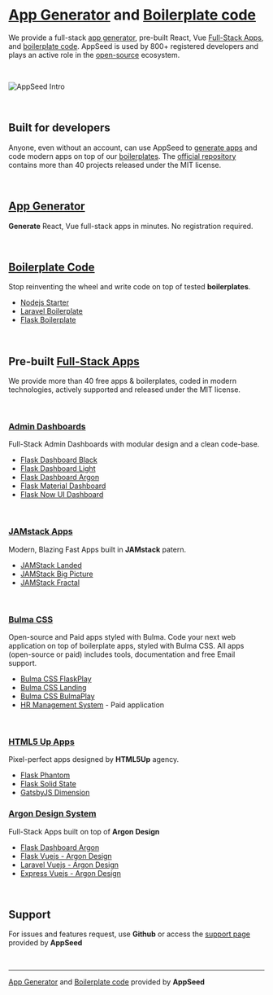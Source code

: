 # [App Generator](https://appseed.us/app-generator) and [Boilerplate code](https://appseed.us/boilerplate-code)  

We provide a full-stack [app generator](https://appseed.us/app-generator), pre-built React, Vue [Full-Stack Apps](https://appseed.us/apps/free), and [boilerplate code](https://appseed.us/boilerplate-code). AppSeed is used by 800+ registered developers and plays an active role in the [open-source](https://github.com/app-generator?tab=repositories) ecosystem.

<br />

![AppSeed Intro](https://github.com/app-generator/appseed/blob/master/screenshots/appseed-intro.gif)

<br />

## Built for developers

Anyone, even without an account, can use AppSeed to [generate apps](https://appseed.us/app-generator) and code modern apps on top of our [boilerplates](https://appseed.us/boilerplate-code). The [official repository](https://github.com/app-generator?tab=repositories) contains more than 40 projects released under the MIT license.

<br />

## [App Generator](https://appseed.us/app-generator)

**Generate** React, Vue full-stack apps in minutes. No registration required.

<br />

## [Boilerplate Code](https://appseed.us/boilerplate-code)

Stop reinventing the wheel and write code on top of tested **boilerplates**. 

 - [Nodejs Starter](https://github.com/app-generator/nodejs-starter)
 - [Laravel Boilerplate](https://github.com/app-generator/laravel-boilerplate)
 - [Flask Boilerplate](https://github.com/app-generator/flask-boilerplate)

<br />

## Pre-built [Full-Stack Apps](https://appseed.us/apps/free)

We provide more than 40 free apps & boilerplates, coded in modern technologies, actively supported and released under the MIT license.  

<br />

### [Admin Dashboards](https://appseed.us/admin-dashboards)

Full-Stack Admin Dashboards with  modular design and a clean code-base.

 - [Flask Dashboard Black](https://appseed.us/admin-dashboards/flask-dashboard-black)
 - [Flask Dashboard Light](https://appseed.us/admin-dashboards/flask-dashboard-light-bootstrap)
 - [Flask Dashboard Argon](https://appseed.us/admin-dashboards/flask-dashboard-argon)
 - [Flask Material Dashboard](https://github.com/app-generator/flask-material-dashboard)
 - [Flask Now UI Dashboard](https://github.com/app-generator/flask-now-ui-dashboard)

<br />

### [JAMstack Apps](https://appseed.us/apps/jamstack)

Modern, Blazing Fast Apps built in **JAMstack** patern.

 - [JAMStack Landed](https://appseed.us/apps/jamstack/html5up-landed)
 - [JAMStack Big Picture](https://appseed.us/apps/jamstack/html5up-big-picture)
 - [JAMStack Fractal](https://appseed.us/apps/jamstack/html5up-fractal)

<br />

### [Bulma CSS](https://appseed.us/apps/bulma-css)

Open-source and Paid apps styled with Bulma. Code your next web application on top of boilerplate apps, styled with Bulma CSS. All apps (open-source or paid) includes tools, documentation and free Email support.

 - [Bulma CSS FlaskPlay](https://appseed.us/apps/flask-apps/bulmaplay-flask-and-bulma-css)
 - [Bulma CSS Landing](https://appseed.us/apps/bulma-css/bulmalanding)
 - [Bulma CSS BulmaPlay](https://appseed.us/apps/bulma-css/bulmaplay)
 - [HR Management System](https://appseed.us/apps/bulma-css/hr-system-built-with-bulma-css) - Paid application

<br />

 ### [HTML5 Up Apps](https://appseed.us/apps/html5up)
 
 Pixel-perfect apps designed by **HTML5Up** agency.
 
  - [Flask Phantom](https://appseed.us/apps/flask-apps/html5up-phantom-coded-in-flask)
  - [Flask Solid State](https://appseed.us/apps/flask-apps/flask-solid-state)
  - [GatsbyJS Dimension](https://appseed.us/apps/gatsbyjs/html5up-dimension)
  
### [Argon Design System](https://appseed.us/apps/argon-design-system)

Full-Stack Apps built on top of **Argon Design**

 - [Flask Dashboard Argon](https://appseed.us/admin-dashboards/flask-dashboard-argon)
 - [Flask Vuejs - Argon Design](https://appseed.us/apps/flask-apps/argon-design-system-creative-tim)
 - [Laravel Vuejs - Argon Design](https://appseed.us/apps/vuejs/laravel/argon-design-system-creative-tim)
 - [Express Vuejs - Argon Design](https://appseed.us/apps/vuejs/express/argon-design-system-creative-tim)
 
<br />

## Support

For issues and features request, use **Github** or access the [support page](https://appseed.us/support) provided by **AppSeed** 

<br />

---
[App Generator](https://appseed.us/app-generator) and [Boilerplate code](https://appseed.us/boilerplate-code) provided by **AppSeed**

